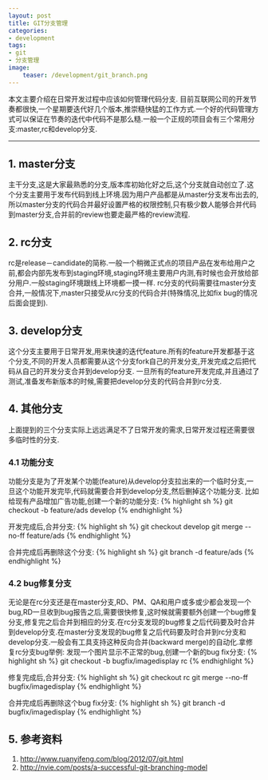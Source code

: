```yaml
---
layout: post
title: GIT分支管理
categories:
- development
tags:
- git
- 分支管理
image:
    teaser: /development/git_branch.png
---
```


本文主要介绍在日常开发过程中应该如何管理代码分支. 目前互联网公司的开发节奏都很快,一个星期要迭代好几个版本,推崇糙快猛的工作方式.一个好的代码管理方式可以保证在节奏的迭代中代码不是那么糙.一般一个正规的项目会有三个常用分支:master,rc和develop分支.

------------

## 1. master分支

主干分支,这是大家最熟悉的分支,版本库初始化好之后,这个分支就自动创立了.这个分支主要用于发布代码到线上环境.因为用户产品都是从master分支发布出去的,所以master分支的代码合并最好设置严格的权限控制,只有极少数人能够合并代码到master分支,合并前的review也要走最严格的review流程.


## 2. rc分支

rc是release－candidate的简称.一般一个稍微正式点的项目产品在发布给用户之前,都会内部先发布到staging环境,staging环境主要用户内测,有时候也会开放给部分用户.一般staging环境跟线上环境都一摸一样.
rc分支的代码需要往master分支合并,一般情况下,master只接受从rc分支的代码合并(特殊情况,比如fix bug的情况后面会提到).


## 3. develop分支

这个分支主要用于日常开发,用来快速的迭代feature.所有的feature开发都基于这个分支,不同的开发人员都需要从这个分支fork自己的开发分支,开发完成之后把代码从自己的开发分支合并到develop分支.
一旦所有的feature开发完成,并且通过了测试,准备发布新版本的时候,需要把develop分支的代码合并到rc分支.


## 4. 其他分支

上面提到的三个分支实际上远远满足不了日常开发的需求,日常开发过程还需要很多临时性的分支.

### 4.1 功能分支

功能分支是为了开发某个功能(feature)从develop分支拉出来的一个临时分支,一旦这个功能开发完毕,代码就需要合并到develop分支,然后删掉这个功能分支.
比如给现有产品增加广告功能,创建一个新的功能分支:
{% highlight sh %}
git checkout -b feature/ads develop
{% endhighlight %}

开发完成后,合并分支:
{% highlight sh %}
git checkout develop
git merge --no-ff feature/ads
{% endhighlight %}

合并完成后再删除这个分支:
{% highlight sh %}
git branch -d feature/ads
{% endhighlight %}

### 4.2 bug修复分支

无论是在rc分支还是在master分支,RD、PM、QA和用户或多或少都会发现一个bug,RD一旦收到bug报告之后,需要很快修复,这时候就需要额外创建一个bug修复分支,修复完之后合并到相应的分支.在rc分支发现的bug修复之后代码要及时合并到develop分支.在master分支发现的bug修复之后代码要及时合并到rc分支和develop分支.一般会有工具支持这种反向合并(backward merge)的自动化.拿修复rc分支bug举例:
发现一个图片显示不正常的bug,创建一个新的bug fix分支:
{% highlight sh %}
git checkout -b bugfix/imagedisplay rc
{% endhighlight %}

修复完成后,合并分支:
{% highlight sh %}
git checkout rc
git merge --no-ff bugfix/imagedisplay
{% endhighlight %}

合并完成后再删除这个bug fix分支:
{% highlight sh %}
git branch -d bugfix/imagedisplay
{% endhighlight %}

## 5. 参考资料

1. <http://www.ruanyifeng.com/blog/2012/07/git.html>
2. <http://nvie.com/posts/a-successful-git-branching-model>
